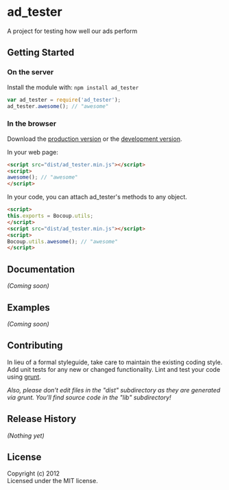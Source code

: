 # ad_tester

A project for testing how well our ads perform

## Getting Started
### On the server
Install the module with: `npm install ad_tester`

```javascript
var ad_tester = require('ad_tester');
ad_tester.awesome(); // "awesome"
```

### In the browser
Download the [production version][min] or the [development version][max].

[min]: https://raw.github.com/benbreedlove/ad_tester/master/dist/ad_tester.min.js
[max]: https://raw.github.com/benbreedlove/ad_tester/master/dist/ad_tester.js

In your web page:

```html
<script src="dist/ad_tester.min.js"></script>
<script>
awesome(); // "awesome"
</script>
```

In your code, you can attach ad_tester's methods to any object.

```html
<script>
this.exports = Bocoup.utils;
</script>
<script src="dist/ad_tester.min.js"></script>
<script>
Bocoup.utils.awesome(); // "awesome"
</script>
```

## Documentation
_(Coming soon)_

## Examples
_(Coming soon)_

## Contributing
In lieu of a formal styleguide, take care to maintain the existing coding style. Add unit tests for any new or changed functionality. Lint and test your code using [grunt](https://github.com/cowboy/grunt).

_Also, please don't edit files in the "dist" subdirectory as they are generated via grunt. You'll find source code in the "lib" subdirectory!_

## Release History
_(Nothing yet)_

## License
Copyright (c) 2012   
Licensed under the MIT license.
